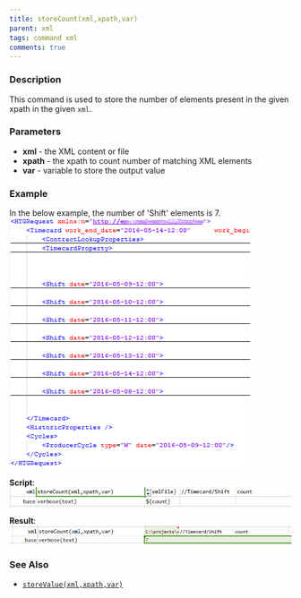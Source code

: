 ```yaml
---
title: storeCount(xml,xpath,var)
parent: xml
tags: command xml
comments: true
---
```


### Description
This command is used to store the number of elements present in the given xpath in the given `xml`.


### Parameters
- **xml** - the XML content or file
- **xpath** - the xpath to count number of matching XML elements
- **var** - variable to store the output value


### Example
In the below example, the number of 'Shift' elements is 7.<br/>
![](image/storeCount_01.png)

**Script**:<br/>
![](image/storeCount_02.png)

**Result**:<br/>
![](image/storeCount_03.png)


### See Also
- [`storeValue(xml,xpath,var)`](storeValue(xml,xpath,var))
